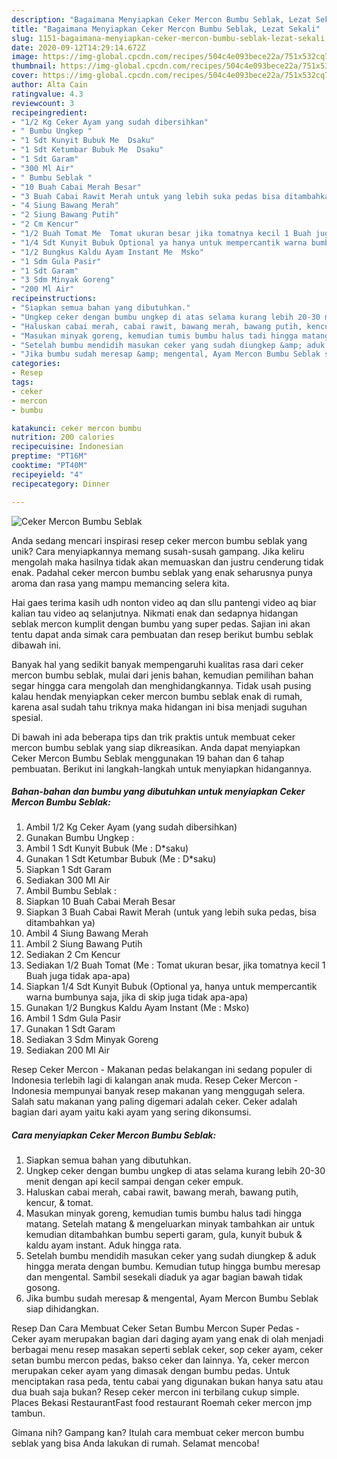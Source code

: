 ```yaml
---
description: "Bagaimana Menyiapkan Ceker Mercon Bumbu Seblak, Lezat Sekali"
title: "Bagaimana Menyiapkan Ceker Mercon Bumbu Seblak, Lezat Sekali"
slug: 1151-bagaimana-menyiapkan-ceker-mercon-bumbu-seblak-lezat-sekali
date: 2020-09-12T14:29:14.672Z
image: https://img-global.cpcdn.com/recipes/504c4e093bece22a/751x532cq70/ceker-mercon-bumbu-seblak-foto-resep-utama.jpg
thumbnail: https://img-global.cpcdn.com/recipes/504c4e093bece22a/751x532cq70/ceker-mercon-bumbu-seblak-foto-resep-utama.jpg
cover: https://img-global.cpcdn.com/recipes/504c4e093bece22a/751x532cq70/ceker-mercon-bumbu-seblak-foto-resep-utama.jpg
author: Alta Cain
ratingvalue: 4.3
reviewcount: 3
recipeingredient:
- "1/2 Kg Ceker Ayam yang sudah dibersihkan"
- " Bumbu Ungkep "
- "1 Sdt Kunyit Bubuk Me  Dsaku"
- "1 Sdt Ketumbar Bubuk Me  Dsaku"
- "1 Sdt Garam"
- "300 Ml Air"
- " Bumbu Seblak "
- "10 Buah Cabai Merah Besar"
- "3 Buah Cabai Rawit Merah untuk yang lebih suka pedas bisa ditambahkan ya"
- "4 Siung Bawang Merah"
- "2 Siung Bawang Putih"
- "2 Cm Kencur"
- "1/2 Buah Tomat Me  Tomat ukuran besar jika tomatnya kecil 1 Buah juga tidak apaapa"
- "1/4 Sdt Kunyit Bubuk Optional ya hanya untuk mempercantik warna bumbunya saja jika di skip juga tidak apaapa"
- "1/2 Bungkus Kaldu Ayam Instant Me  Msko"
- "1 Sdm Gula Pasir"
- "1 Sdt Garam"
- "3 Sdm Minyak Goreng"
- "200 Ml Air"
recipeinstructions:
- "Siapkan semua bahan yang dibutuhkan."
- "Ungkep ceker dengan bumbu ungkep di atas selama kurang lebih 20-30 menit dengan api kecil sampai dengan ceker empuk."
- "Haluskan cabai merah, cabai rawit, bawang merah, bawang putih, kencur, &amp; tomat."
- "Masukan minyak goreng, kemudian tumis bumbu halus tadi hingga matang. Setelah matang &amp; mengeluarkan minyak tambahkan air untuk kemudian ditambahkan bumbu seperti garam, gula, kunyit bubuk &amp; kaldu ayam instant. Aduk hingga rata."
- "Setelah bumbu mendidih masukan ceker yang sudah diungkep &amp; aduk hingga merata dengan bumbu. Kemudian tutup hingga bumbu meresap dan mengental. Sambil sesekali diaduk ya agar bagian bawah tidak gosong."
- "Jika bumbu sudah meresap &amp; mengental, Ayam Mercon Bumbu Seblak siap dihidangkan."
categories:
- Resep
tags:
- ceker
- mercon
- bumbu

katakunci: ceker mercon bumbu 
nutrition: 200 calories
recipecuisine: Indonesian
preptime: "PT16M"
cooktime: "PT40M"
recipeyield: "4"
recipecategory: Dinner

---
```



![Ceker Mercon Bumbu Seblak](https://img-global.cpcdn.com/recipes/504c4e093bece22a/751x532cq70/ceker-mercon-bumbu-seblak-foto-resep-utama.jpg)

Anda sedang mencari inspirasi resep ceker mercon bumbu seblak yang unik? Cara menyiapkannya memang susah-susah gampang. Jika keliru mengolah maka hasilnya tidak akan memuaskan dan justru cenderung tidak enak. Padahal ceker mercon bumbu seblak yang enak seharusnya punya aroma dan rasa yang mampu memancing selera kita.

Hai gaes terima kasih udh nonton video aq dan sllu pantengi video aq biar kalian tau video aq selanjutnya. Nikmati enak dan sedapnya hidangan seblak mercon kumplit dengan bumbu yang super pedas. Sajian ini akan tentu dapat anda simak cara pembuatan dan resep berikut bumbu seblak dibawah ini.

Banyak hal yang sedikit banyak mempengaruhi kualitas rasa dari ceker mercon bumbu seblak, mulai dari jenis bahan, kemudian pemilihan bahan segar hingga cara mengolah dan menghidangkannya. Tidak usah pusing kalau hendak menyiapkan ceker mercon bumbu seblak enak di rumah, karena asal sudah tahu triknya maka hidangan ini bisa menjadi suguhan spesial.


Di bawah ini ada beberapa tips dan trik praktis untuk membuat ceker mercon bumbu seblak yang siap dikreasikan. Anda dapat menyiapkan Ceker Mercon Bumbu Seblak menggunakan 19 bahan dan 6 tahap pembuatan. Berikut ini langkah-langkah untuk menyiapkan hidangannya.

<!--inarticleads1-->

##### Bahan-bahan dan bumbu yang dibutuhkan untuk menyiapkan Ceker Mercon Bumbu Seblak:

1. Ambil 1/2 Kg Ceker Ayam (yang sudah dibersihkan)
1. Gunakan  Bumbu Ungkep :
1. Ambil 1 Sdt Kunyit Bubuk (Me : D*saku)
1. Gunakan 1 Sdt Ketumbar Bubuk (Me : D*saku)
1. Siapkan 1 Sdt Garam
1. Sediakan 300 Ml Air
1. Ambil  Bumbu Seblak :
1. Siapkan 10 Buah Cabai Merah Besar
1. Siapkan 3 Buah Cabai Rawit Merah (untuk yang lebih suka pedas, bisa ditambahkan ya)
1. Ambil 4 Siung Bawang Merah
1. Ambil 2 Siung Bawang Putih
1. Sediakan 2 Cm Kencur
1. Sediakan 1/2 Buah Tomat (Me : Tomat ukuran besar, jika tomatnya kecil 1 Buah juga tidak apa-apa)
1. Siapkan 1/4 Sdt Kunyit Bubuk (Optional ya, hanya untuk mempercantik warna bumbunya saja, jika di skip juga tidak apa-apa)
1. Gunakan 1/2 Bungkus Kaldu Ayam Instant (Me : M*s*ko)
1. Ambil 1 Sdm Gula Pasir
1. Gunakan 1 Sdt Garam
1. Sediakan 3 Sdm Minyak Goreng
1. Sediakan 200 Ml Air


Resep Ceker Mercon - Makanan pedas belakangan ini sedang populer di Indonesia terlebih lagi di kalangan anak muda. Resep Ceker Mercon - Indonesia mempunyai banyak resep makanan yang menggugah selera. Salah satu makanan yang paling digemari adalah ceker. Ceker adalah bagian dari ayam yaitu kaki ayam yang sering dikonsumsi. 

<!--inarticleads2-->

##### Cara menyiapkan Ceker Mercon Bumbu Seblak:

1. Siapkan semua bahan yang dibutuhkan.
1. Ungkep ceker dengan bumbu ungkep di atas selama kurang lebih 20-30 menit dengan api kecil sampai dengan ceker empuk.
1. Haluskan cabai merah, cabai rawit, bawang merah, bawang putih, kencur, &amp; tomat.
1. Masukan minyak goreng, kemudian tumis bumbu halus tadi hingga matang. Setelah matang &amp; mengeluarkan minyak tambahkan air untuk kemudian ditambahkan bumbu seperti garam, gula, kunyit bubuk &amp; kaldu ayam instant. Aduk hingga rata.
1. Setelah bumbu mendidih masukan ceker yang sudah diungkep &amp; aduk hingga merata dengan bumbu. Kemudian tutup hingga bumbu meresap dan mengental. Sambil sesekali diaduk ya agar bagian bawah tidak gosong.
1. Jika bumbu sudah meresap &amp; mengental, Ayam Mercon Bumbu Seblak siap dihidangkan.


Resep Dan Cara Membuat Ceker Setan Bumbu Mercon Super Pedas - Ceker ayam merupakan bagian dari daging ayam yang enak di olah menjadi berbagai menu resep masakan seperti seblak ceker, sop ceker ayam, ceker setan bumbu mercon pedas, bakso ceker dan lainnya. Ya, ceker mercon merupakan ceker ayam yang dimasak dengan bumbu pedas. Untuk menciptakan rasa peda, tentu cabai yang digunakan bukan hanya satu atau dua buah saja bukan? Resep ceker mercon ini terbilang cukup simple. Places Bekasi RestaurantFast food restaurant Roemah ceker mercon jmp tambun. 

Gimana nih? Gampang kan? Itulah cara membuat ceker mercon bumbu seblak yang bisa Anda lakukan di rumah. Selamat mencoba!
